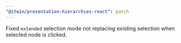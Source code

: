 ```yaml
---
"@itwin/presentation-hierarchies-react": patch
---
```


Fixed `extended` selection mode not replacing existing selection when selected node is clicked.
